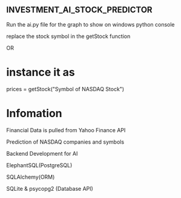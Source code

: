 ## INVESTMENT_AI_STOCK_PREDICTOR

Run the ai.py file for the graph to show on windows python console


replace the stock symbol in the getStock function 


OR

# instance it as 


prices = getStock("Symbol of NASDAQ Stock")


# Infomation


Financial Data is pulled from Yahoo Finance API


Prediction of NASDAQ companies and symbols


Backend Development for AI


ElephantSQL(PostgreSQL)


SQLAlchemy(ORM)


SQLite & psycopg2 (Database API)



